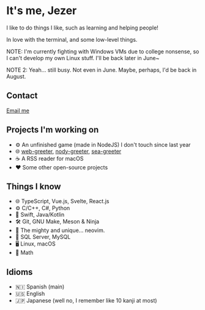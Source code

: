 # It's me, Jezer

I like to do things I like, such as learning and helping people!

In love with the terminal, and some low-level things.

NOTE: I'm currently fighting with Windows VMs due to college nonsense, so I can't develop
my own Linux stuff. I'll be back later in June~

NOTE 2: Yeah... still busy. Not even in June. Maybe, perhaps, I'd be back in August.

## Contact

[Email me][email]

## Projects I'm working on

* ⚙️ An unfinished game (made in NodeJS) I don't touch since last year
* 🌐 [web-greeter][web-greeter], [nody-greeter][nody-greeter], [sea-greeter][sea-greeter]
* ☕️ A RSS reader for macOS
* ❤️ Some other open-source projects

## Things I know

* 🌐 TypeScript, Vue.js, Svelte, React.js
* ⚙️ C/C++, C#, Python
* 📱 Swift, Java/Kotlin
* 🛠 Git, GNU Make, Meson & Ninja
* 📝 The mighty and unique... neovim.
* 💾 SQL Server, MySQL
* 🖥 Linux, macOS
* 🧮 Math

## Idioms

* 🇳🇮 Spanish (main)
* 🇺🇸 English
* 🇯🇵 Japanese (well no, I remember like 10 kanji at most)

[email]: mailto:jezer.mejia@icloud.com
[web-greeter]: https://github.com/JezerM/web-greeter
[nody-greeter]: https://github.com/JezerM/nody-greeter
[sea-greeter]: https://github.com/JezerM/sea-greeter
[i3lock-color]: https://github.com/Raymo111/i3lock-color
